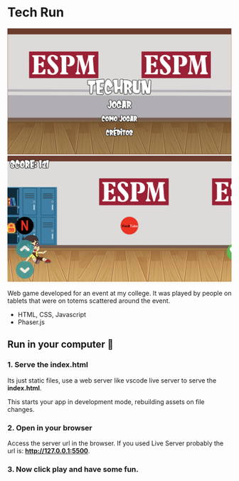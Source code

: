 # Tech Run

![Game home](images/home.png "Game Home") 
![In Game](images/in-game.png "In Game")

Web game developed for an event at my college. It was played by people on tablets that were on totems scattered around the event.

- HTML, CSS, Javascript
- Phaser.js

## Run in your computer 🚀

### 1. Serve the index.html

Its just static files, use a web server like vscode live server to serve the **index.html**.

This starts your app in development mode, rebuilding assets on file changes.

### 2. Open in your browser

Access the server url in the browser. If you used Live Server probably the url is: **http://127.0.0.1:5500**.

### 3. Now click play and have some fun.